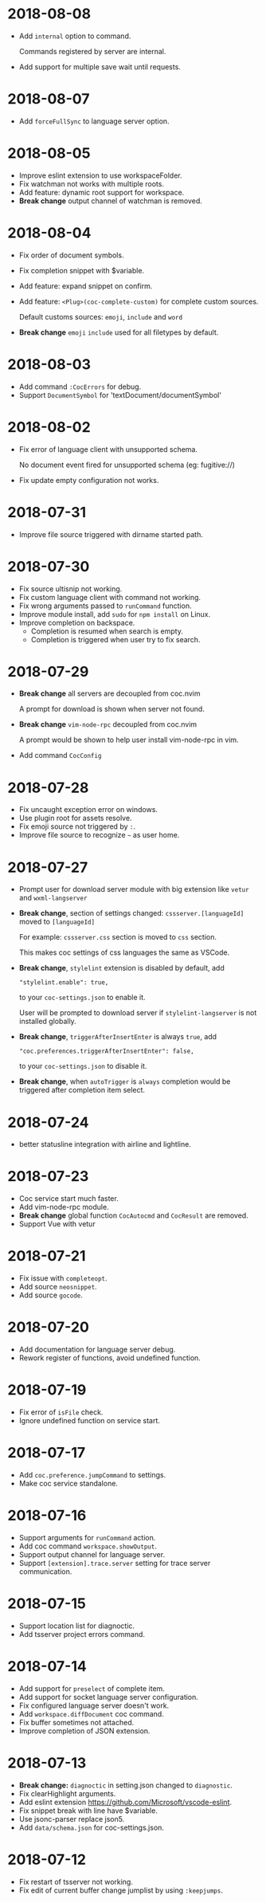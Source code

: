 # 2018-08-08

* Add `internal` option to command.

  Commands registered by server are internal.
* Add support for multiple save wait until requests.

# 2018-08-07

* Add `forceFullSync` to language server option.

# 2018-08-05

* Improve eslint extension to use workspaceFolder.
* Fix watchman not works with multiple roots.
* Add feature: dynamic root support for workspace.
* **Break change** output channel of watchman is removed.

# 2018-08-04

* Fix order of document symbols.
* Fix completion snippet with $variable.
* Add feature: expand snippet on confirm.
* Add feature: `<Plug>(coc-complete-custom)` for complete custom sources.

  Default customs sources: `emoji`, `include` and `word`

* **Break change** `emoji` `include` used for all filetypes by default.

# 2018-08-03

* Add command `:CocErrors` for debug.
* Support `DocumentSymbol` for 'textDocument/documentSymbol'

# 2018-08-02

* Fix error of language client with unsupported schema.

  No document event fired for unsupported schema (eg: fugitive://)

* Fix update empty configuration not works.

# 2018-07-31

* Improve file source triggered with dirname started path.

# 2018-07-30

* Fix source ultisnip not working.
* Fix custom language client with command not working.
* Fix wrong arguments passed to `runCommand` function.
* Improve module install, add `sudo` for `npm install` on Linux.
* Improve completion on backspace.
    * Completion is resumed when search is empty.
    * Completion is triggered when user try to fix search.

# 2018-07-29

* **Break change** all servers are decoupled from coc.nvim

  A prompt for download is shown when server not found.

* **Break change** `vim-node-rpc` decoupled from coc.nvim

  A prompt would be shown to help user install vim-node-rpc in vim.

* Add command `CocConfig`

# 2018-07-28

* Fix uncaught exception error on windows.
* Use plugin root for assets resolve.
* Fix emoji source not triggered by `:`.
* Improve file source to recognize `~` as user home.

# 2018-07-27

* Prompt user for download server module with big extension like `vetur` and `wxml-langserver`
* **Break change**, section of settings changed: `cssserver.[languageId]` moved to `[languageId]`
  
  For example: `cssserver.css` section is moved to `css` section.

  This makes coc settings of css languages the same as VSCode.

* **Break change**, `stylelint` extension is disabled by default, add

  ```
  "stylelint.enable": true,
  ```

  to your `coc-settings.json` to enable it.

  User will be prompted to download server if `stylelint-langserver` is not
  installed globally.

* **Break change**, `triggerAfterInsertEnter` is always `true`, add

  ```
  "coc.preferences.triggerAfterInsertEnter": false,
  ```

  to your `coc-settings.json` to disable it.

* **Break change**, when `autoTrigger` is `always` completion would be triggered
after completion item select.

# 2018-07-24

* better statusline integration with airline and lightline.

# 2018-07-23

* Coc service start much faster.
* Add vim-node-rpc module.
* **Break change** global function `CocAutocmd` and `CocResult` are removed.
* Support Vue with vetur

# 2018-07-21

* Fix issue with `completeopt`.
* Add source `neosnippet`.
* Add source `gocode`.

# 2018-07-20

* Add documentation for language server debug.
* Rework register of functions, avoid undefined function.

# 2018-07-19

* Fix error of `isFile` check.
* Ignore undefined function on service start.

# 2018-07-17

* Add `coc.preference.jumpCommand` to settings.
* Make coc service standalone.

# 2018-07-16

* Support arguments for `runCommand` action.
* Add coc command `workspace.showOutput`.
* Support output channel for language server.
* Support `[extension].trace.server` setting for trace server communication.

# 2018-07-15

* Support location list for diagnoctic.
* Add tsserver project errors command.

# 2018-07-14

* Add support for `preselect` of complete item.
* Add support for socket language server configuration.
* Fix configured language server doesn't work.
* Add `workspace.diffDocument` coc command.
* Fix buffer sometimes not attached.
* Improve completion of JSON extension.

# 2018-07-13

* **Break change:** `diagnoctic` in setting.json changed to `diagnostic`.
* Fix clearHighlight arguments.
* Add eslint extension https://github.com/Microsoft/vscode-eslint.
* Fix snippet break with line have $variable.
* Use jsonc-parser replace json5.
* Add `data/schema.json` for coc-settings.json.

# 2018-07-12

* Fix restart of tsserver not working.
* Fix edit of current buffer change jumplist by using `:keepjumps`.

